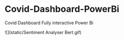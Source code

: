 # Covid-Dashboard-PowerBi
Covid Dashboard Fully interactive Power Bi

![](static/Sentiment Analyser Bert.gif)
